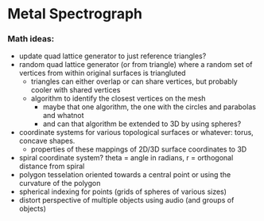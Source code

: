 Metal Spectrograph
==================

### Math ideas:

- update quad lattice generator to just reference triangles?
- random quad lattice generator (or from triangle) where a random set of 
  vertices from within original surfaces is triangluted
  - triangles can either overlap or can share vertices, but probably
    cooler with shared vertices
  - algorithm to identify the closest vertices on the mesh 
    - maybe that one algorithm, the one with the circles and parabolas and whatnot
    - and can that algorithm be extended to 3D by using spheres?
- coordinate systems for various topological surfaces or whatever:
  torus, concave shapes.
  - properties of these mappings of 2D/3D surface coordinates to 3D 
- spiral coordinate system? theta = angle in radians, r = orthogonal distance from spiral
- polygon tesselation oriented towards a central point or using the
  curvature of the polygon
- spherical indexing for points (grids of spheres of various sizes)
- distort perspective of multiple objects using audio (and groups of
  objects)

